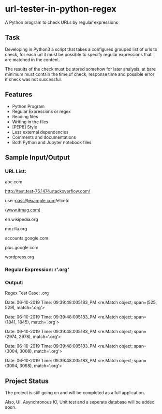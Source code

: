 # url-tester-in-python-regex
A Python program to check URLs by regular expressions 

## Task
Developing in Python3 a script that takes a configured grouped list of urls to check,
for each url it must be possible to specify regular expressions that are matched
in the content.

The results of the check must be stored somehow for later analysis, at bare minimum
must contain the time of check, response time and possible error if check was not
successful.

## Features
* Python Program
* Regular Expressions or regex
* Reading files
* Writing in the files
* [PEP8] Style
* Less external dependencies
* Comments and documentations 
* Both Python and Jupyter notebook files 

## Sample Input/Output

### URL List: 

abc.com

http://test.test-75.1474.stackoverflow.com/

user:pass@example.com/etcetc

(www.itmag.com)

en.wikipedia.org

mozilla.org

accounts.google.com

plus.google.com

wordpress.org

### Regular Expression: r'\.org'

### Output: 

Regex Test Case:  \.org

Date: 06-10-2019 Time: 09:39:48:005183_PM <re.Match object; span=(525, 529), match='.org'>

Date: 06-10-2019 Time: 09:39:48:005183_PM <re.Match object; span=(1841, 1845), match='.org'>

Date: 06-10-2019 Time: 09:39:48:005183_PM <re.Match object; span=(2974, 2978), match='.org'>

Date: 06-10-2019 Time: 09:39:48:005183_PM <re.Match object; span=(3004, 3008), match='.org'>

Date: 06-10-2019 Time: 09:39:48:005183_PM <re.Match object; span=(3094, 3098), match='.org'>



## Project Status
The project is still going on and will be completed as a full application.

Also, UI, Asynchronous IO, Unit test and a seperate database will be added soon.
